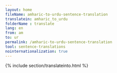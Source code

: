 ```yaml
---
layout: home
fileName: amharic-to-urdu-sentence-translation
translatein: amharic_to_urdu
folderName : translate
lang: en
from: am
to: ur
permalink: /amharic-to-urdu-sentence-translation
tool: sentence-translations
nointernationalization: true
---
```

{% include section/translateinto.html %}
